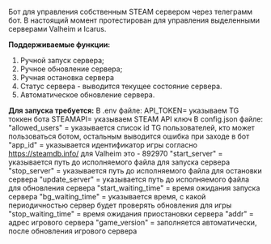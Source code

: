 Бот для управления собственным STEAM сервером через телеграмм бот. 
В настоящий момент протестирован для управления выделенными серверами Valheim и Icarus.

**Поддерживаемые функции:** 
1. Ручной запуск сервера;
2. Ручное обновление сервера;
3. Ручная остановка сервера
4. Статус сервера - выводится текущее состояние сервера. 
5. Автоматическое обновление сервера.

**Для запуска требуется:** 
В .env файле: 
	API_TOKEN= указываем TG токкен бота
	STEAMAPI= указываем STEAM API ключ
В config.json файле:
	"allowed_users"  = указывается список id TG пользователей, кто может пользоваться ботом, остальным выводится ошибка при заходе в бот
	"app_id" = указывается идентификатор игры согласно https://steamdb.info/  для Valheim это - 892970
	"start_server" = указывается путь до исполняемого файла для запуска сервера
	"stop_server" = указывается путь до исполняемого файла для остановки сервера
	"update_server" = указывается путь до исполняемого файла для обновления сервера
	"start_waiting_time" = время ожидания запуска сервера
	"bg_waiting_time" = указывается время, с какой периодичностью сервер будет проверять обновления для игры
	"stop_waiting_time" = время ожидания приостановки сервера
	"addr" = адрес игрового сервера
	"game_version" = заполняется автоматически, после обновления игрового сервера